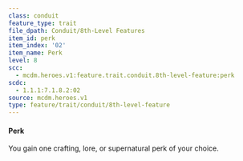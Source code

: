 ```yaml
---
class: conduit
feature_type: trait
file_dpath: Conduit/8th-Level Features
item_id: perk
item_index: '02'
item_name: Perk
level: 8
scc:
  - mcdm.heroes.v1:feature.trait.conduit.8th-level-feature:perk
scdc:
  - 1.1.1:7.1.8.2:02
source: mcdm.heroes.v1
type: feature/trait/conduit/8th-level-feature
---
```


#### Perk

You gain one crafting, lore, or supernatural perk of your choice.

